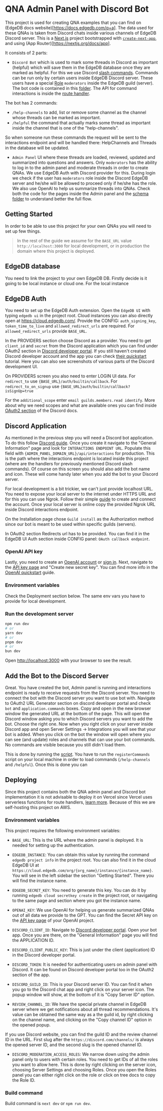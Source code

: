 # QNA Admin Panel with Discord Bot

This project is used for creating QNA examples that you can find on (EdgeDB docs website)[https://docs.edgedb.com/q+a].
The data used for these QNAs is taken from Discord chats inside various channels of EdgeDB Discord server.
This is a [Next.js](https://nextjs.org/) project bootstrapped with [`create-next-app`](https://github.com/vercel/next.js/tree/canary/packages/create-next-app), and using (App Router)[https://nextjs.org/docs/app].

It consists of 2 parts:

- `Discord Bot` which is used to mark some threads in Discord as important (helpful) which will save them in the EdgeDB database once they are marked as helpful. For this we use Discord [slash commands](https://discord.com/developers/docs/interactions/application-commands). Commands can be run only by certain users inside EdgeDB Discord server. These users have a special [Role](https://support.discord.com/hc/en-us/articles/214836687-Role-Management-101) `moderators` inside the EdgeDB guild (server). The bot code is contained in this [folder](https://github.com/edgedb/qna-admin/tree/main/app/lib/discord). The API for command interactions is inside the [route handler](https://github.com/edgedb/qna-admin/blob/main/app/api/interactions/route.ts).

The bot has 2 commands:

- `/help-channels` to add, list or remove some channel as the channel whose threads can be marked as important.
- `/helpful` the command that actually marks some thread as important inside the channel that is one of the "help-channels".

So when someone run these commands the request will be sent to the interactions endpoint and will be handled there: HelpChannels and Threads in the database will be updated.

- `Admin Panel` UI where these threads are loaded, reviewed, updated and
  summarized into questions and answers. Only `moderators` has the ability to log in to the admin panel and moderate threads in order to create QNAs. We use EdgeDB Auth with Discord provider for this. During login we check if the user has `moderators` role inside the Discord EdgeDB server and he/she will be allowed to proceed only if he/she has the role. We also use OpenAI to help us summarize threads into QNAs. Check both the code for the pages inside the Admin panel and the [schema folder](https://github.com/edgedb/qna-admin/tree/main/dbschema) to understand better the full flow.

## Getting Started

In order to be able to use this project for your own QNAs you will need to set up few things.

> In the rest of the guide we assume for the `BASE_URL` value `http://localhost:3000`
> for local development, or in production the domain where this project is deployed.

## EdgeDB database

You need to link the project to your own EdgeDB DB. Firstly decide is it going to be local instance or cloud one. For the local instance

## EdgeDB Auth

You need to set up the EdgeDB Auth extension. Open the `EdgeDB UI` with typing `edgedb ui` in the project root. Cloud instances you can also directly open at https://cloud.edgedb.com/. Provide the CONFIG: `auth_signing_key`, `token_time_to_live` and `allowed_redirect_urls` are required. For `allowed_redirect_urls` provide `BASE_URL`.

In the PROVIDERS section choose Discord as a provider. You need to get
`client_id` and `secret` from the Discord application which you can find under OAuth2 section in [Discord developer portal](https://discord.com/developers/applications). If you still haven't created Discord developer account and the app you can check [their quickstart](https://discord.com/developers/docs/quick-start/getting-started) tutorial. Here you can also see screenshots of various parts of the Discord development UI.

On PROVIDERS screen you also need to enter LOGIN UI data. For `redirect_to` use `{BASE_URL}/auth/builtin/callback`. For `redirect_to_on_signup` use `{BASE_URL}auth/builtin/callback?isSignUp=true`

For the `additional_scope` enter `email guilds.members.read identify`. More about why we need scopes and what are available ones you can find inside [OAuth2 section](https://discord.com/developers/docs/topics/oauth2) of the Discord docs.

## Discord Application

As mentioned in the previous step you will need a Discord bot application. To do this follow [Discord guide](https://discord.com/developers/docs/quick-start/getting-started). Once you create it navigate to the "General Information" page and look for `INTERACTIONS ENDPOINT URL`. Populate this field with `{ADMIN_PANEL_DOMAIN_URL}/api/interactions` for production. This is the path where the interactions endpoint is located inside this project (where are the handlers for previously mentioned Discord slash commands). Of course on this screen you should also add the bot name and icon. These will come handy later when you add the bot to your Discord server.

For local development is a bit trickier, we can't just provide localhost URL. You need to expose your local server to the internet under HTTPS URL and for this you can use Ngrok. Follow their simple [guide](https://ngrok.com/docs/getting-started/) to create and connect the account. Once your local server is online copy the provided Ngrok URL inside Discord interactions endpoint.

On the Installation page chose `Guild install` as the Authorization method since our bot is meant to be used within specific guilds (servers).

In OAuth2 section Redirects url has to be provided. You can find it in the EdgeDB UI Auth section inside CONFIG panel: `OAuth callback endpoint`.

### OpenAI API key

Lastly, you need to create an [OpenAI account](https://platform.openai.com/signup) or [sign in](https://platform.openai.com/login). Next, navigate to the [API key page](https://platform.openai.com/api-keys) and "Create new secret key". You can find more info in the [OpenAI quickstart](https://platform.openai.com/docs/quickstart) guide.

### Environment variables

Check the Deployment section below. The same env vars you have to provide for local development.

### Run the development server

```bash
npm run dev
# or
yarn dev
# or
pnpm dev
# or
bun dev
```

Open [http://localhost:3000](http://localhost:3000) with your browser to see the result.

## Add the Bot to the Discord Server

Great. You have created the bot, Admin panel is running and interactions endpoint is ready to receive requests from the Discord server.
You need to connect the bot with the Discord server you want to use bot with. Navigate to OAuth2 URL Generator section on discord developer portal and check `bot` and `application.commands` boxes. Copy and open in the new browser window the generated URL at the bottom of the page. This will open the Discord window asking you to which Discord servers you want to add the bot. Choose the right one. Now when you right click on your server inside Discord app and open Server Settings -> Integrations you will see that your bot is added. When you click on the bot the window will open where you can see (and update) roles and channels that can use your bot commands. No commands are visible because you still didn't load them.

This is done by running the [script](https://github.com/edgedb/qna-admin/blob/main/app/lib/discord/scripts/registerCommands.ts). You have to run the `registerCommands` script on your local machine in order to load commands (`/help-channels` and `/helpful`). Once this is done you can

## Deploying

Since this project contains both the QNA admin panel and Discord bot implementation it
is not advisable to deploy it on Vercel since Vercel uses serverless functions
for route handlers, [learn more](https://vercel.com/guides/can-i-deploy-discord-bots-to-vercel).
Because of this we are self-hosting this project on AWS.

### Environment variables

This project requires the following environment variables:

- `BASE_URL`: This is the URL where the admin panel is deployed. It is needed for setting up the authentication.

- `EDGEDB_INSTANCE`: You can obtain this value by running the command `edgedb project info` in the project root. You can also find it in the cloud EdgeDB UI at `https://cloud.edgedb.com/org/{org_name}/instance/{instance_name}`. You will see in the left sidebar the section "Getting Started". There you will find the instance name.

- `EDGEDB_SECRET_KEY`: You need to generate this key. You can do it by running `edgedb cloud secretkey create` in the project root, or navigating to the same page and section where you got the instance name.

- `OPENAI_KEY`: We use OpenAI for helping us generate summarized QNAs out of all data we provide to the GPT. You can find the Secret API key on the [API key page](https://platform.openai.com/api-keys) of your OpenAI project.

- `DISCORD_CLIENT_ID`: Navigate to [Discord developer portal](https://discord.com/developers/applications). Open your bot app. Once you are there, on the "General Information" page you will find the APPLICATION ID.

- `DISCORD_CLIENT_PUBLIC_KEY`: This is just under the client (application) ID in the Discord developer portal.

- `DISCORD_TOKEN`: It is needed for authenticating users on admin panel with Discord. It can be found on Discord developer portal too in the OAuth2 section of the app.

- `DISCORD_GUILD_ID`: This is your Discord server ID. You can find it when you go to the Discord chat app and right click on your server icon. The popup window will show, at the bottom of it is "Copy Server ID" option.

- `REVIEW_CHANNEL_ID`: We have the special private channel in EdgeDB server where we get notifications about all thread recommendations. It's value can be obtained the same way as a the guild id, by right clicking on the channel name, and clicking on the "Copy channel ID" option in the opened popup.

If you use Discord website, you can find the guild ID and the review channel ID in the URL. First slug after the `https://discord.com/channels/` is always the opened server ID, and the second slug is the opened channel ID.

- `DISCORD_MODERATION_ACCESS_ROLES`: We narrow down using the admin panel only to users with certain roles. You need to get IDs of all the roles you want to allow here. This is done by right clicking on the server icon, choosing Server Settings and choosing Roles. Once you open the Roles panel you can either right click on the role or click on tree docs to copy the Role ID.

### Build command

Build command is `next dev` or `npm run dev`.
